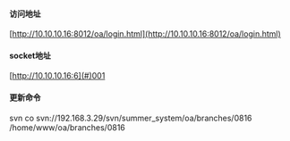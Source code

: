 #### 访问地址

[http://10.10.10.16:8012/oa/login.html](http://10.10.10.16:8012/oa/login.html)

#### socket地址

[http://10.10.10.16:6](#)001

#### 更新命令

svn co svn://192.168.3.29/svn/summer\_system/oa/branches/0816 /home/www/oa/branches/0816


